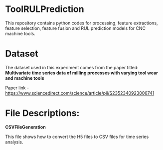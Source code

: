 # ToolRULPrediction
This repository contains python codes for processing, feature extractions, feature selection, feature fusion and RUL prediction models for CNC machine tools.

# Dataset
The dataset used in this experiment comes from the paper titled: **Multivariate time series data of milling processes with varying tool wear and machine tools**

Paper link - https://www.sciencedirect.com/science/article/pii/S2352340923006741
# File Descriptions:

**CSVFileGeneration**

This file shows how to convert the H5 files to CSV files for time series analysis.
